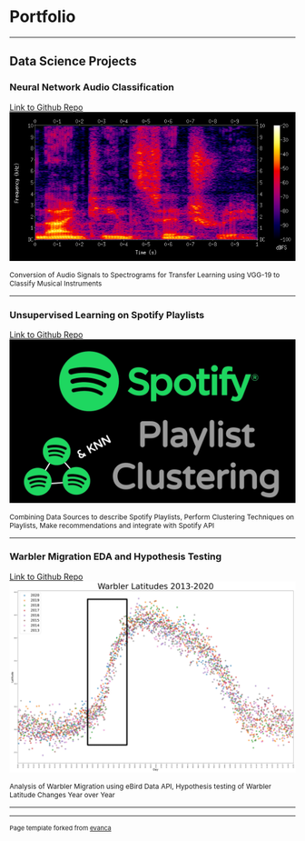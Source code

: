 # Portfolio

---

## Data Science Projects

### Neural Network Audio Classification
[Link to Github Repo](https://github.com/georgetballa/Audio_Instrument_Classifier)
<img src="images/specsample.png"/>
<p style="font-size:12px">Conversion of Audio Signals to Spectrograms for Transfer Learning using VGG-19 to Classify Musical Instruments</p>

---
### Unsupervised Learning on Spotify Playlists
[Link to Github Repo](https://georgetballa.github.io/Spotify_Clustering/)
<img src="images/spotify_clustering.png"/>
<p style="font-size:12px">Combining Data Sources to describe Spotify Playlists, Perform Clustering Techniques on Playlists, Make recommendations and integrate with Spotify API</p>

---
### Warbler Migration EDA and Hypothesis Testing
[Link to Github Repo](https://github.com/georgetballa/Warbler_Migration)
<img src="images/5_years_boxed.jpg"/>
<p style="font-size:12px">Analysis of Warbler Migration using eBird Data API, Hypothesis testing of Warbler Latitude Changes Year over Year</p>

---



---
<p style="font-size:11px">Page template forked from <a href="https://github.com/evanca/quick-portfolio">evanca</a></p>
<!-- Remove above link if you don't want to attibute -->
